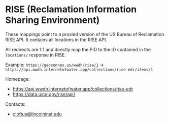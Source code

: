 RISE (Reclamation Information Sharing Environment) 
===

These mappings point to a proxied version of the US Bureau of Reclamation RISE API. It contains all locations in the RISE API. 

All redirects are 1:1 and directly map the PID to the ID contained in the `locations/` response in RISE.

Example:
`https://geoconnex.us/wwdh/rise/1` -> `https://api.wwdh.internetofwater.app/collections/rise-edr/items/1`

Homepage:
* https://api.wwdh.internetofwater.app/collections/rise-edr
* https://data.usbr.gov/rise/api/

Contacts: 
* <cloftus@lincolninst.edu>